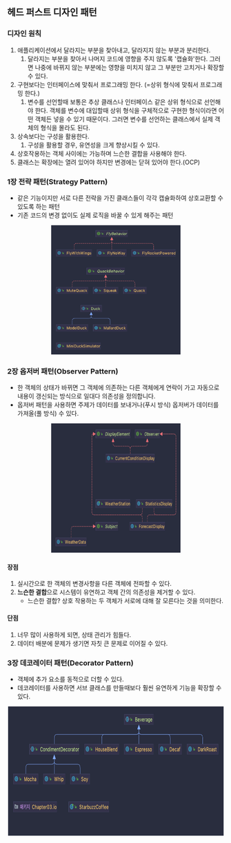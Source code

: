 ## 헤드 퍼스트 디자인 패턴 
### 디자인 원칙
1. 애플리케이션에서 달라지는 부분을 찾아내고, 달라지지 않는 부분과 분리한다.
   1. 달라지는 부분을 찾아서 나머지 코드에 영향을 주지 않도록 '캡슐화'한다. 그러면 나중에 바뀌지 않는 부분에는 영향을 미치지 않고 그 부분만 고치거나 확장할 수 있다.
2. 구현보다는 인터페이스에 맞춰서 프로그래밍 한다. (=상위 형식에 맞춰서 프로그래밍 한다.)
   1. 변수를 선언할때 보통은 추상 클래스나 인터페이스 같은 상위 형식으로 선언해야 한다. 객체를 변수에 대입할때 상위 형식을 구체적으로 구현한 형식이라면 어떤 객체든 넣을 수 있기 때문이다. 그러면 변수를 선언하는 클래스에서 실제 객체의 형식을 몰라도 된다.
3. 상속보다는 구성을 활용한다. 
   1. 구성을 활용할 경우, 유연성을 크게 향상시킬 수 있다.
4. 상호작용하는 객체 사이에는 가능하며 느슨한 결합을 사용해야 한다. 
5. 클래스는 확장에는 열려 있어야 하지만 변경에는 닫혀 있어야 한다.(OCP)
### 1장 전략 패턴(Strategy Pattern)
- 같은 기능이지만 서로 다른 전략을 가진 클래스들이 각각 캡슐화하여 상호교환할 수 있도록 하는 패턴 
- 기존 코드의 변경 없이도 실제 로직을 바꿀 수 있게 해주는 패턴 
<p align="center"> <img src="./src/main/java/img/전략패턴.png" width="300" height="300"></p>

### 2장 옵저버 패턴(Observer Pattern)
- 한 객체의 상태가 바뀌면 그 객체에 의존하는 다른 객체에게 연락이 가고 자동으로 내용이 갱신되는 방식으로 일대다 의존성을 정의합니다.
- 옵저버 패턴을 사용하면 주제가 데이터를 보내거나(푸시 방식) 옵저버가 데이터를 가져올(풀 방식) 수 있다.
<p align="center"><img src="./src/main/java/img/옵저버.png" width="300" height="300"></p>

#### 장점
1. 실시간으로 한 객체의 변경사항을 다른 객체에 전파할 수 있다.
2. **느슨한 결합**으로 시스템이 유연하고 객체 간의 의존성을 제거할 수 있다.
   - 느슨한 결합? 상호 작용하는 두 객체가 서로에 대해 잘 모른다는 것을 의미한다.

#### 단점
1. 너무 많이 사용하게 되면, 상태 관리가 힘들다.
2. 데이터 배분에 문제가 생기면 자칫 큰 문제로 이어질 수 있다.

### 3장 데코레이터 패턴(Decorator Pattern)
- 객체에 추가 요소를 동적으로 더할 수 있다.
- 데코레이터를 사용하면 서브 클래스를 만들때보다 훨씬 유연하게 기능을 확장할 수 있다.
<p align="center"> <img src="./src/main/java/img/패키지.png" width="500" height="300"></p>

